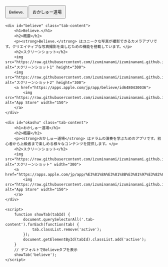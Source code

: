<html lang="ja">
<head>
    <meta charset="UTF-8">
    <meta name="viewport" content="width=device-width, initial-scale=1.0">
    <title>アプリ紹介</title>
    <style>
        .tab-content {
            display: none;
        }
        .tab-content.active {
            display: block;
        }
        .tabs button {
            padding: 10px;
            cursor: pointer;
        }
    </style>
</head>
<body>
    <div class="tabs">
        <button onclick="showTab('believe')">Believe.</button>
        <button onclick="showTab('okashu')">おかしゅー道場</button>
    </div>

    <div id="believe" class="tab-content">
        <h1>Believe.</h1>
        <h2>概要</h2>
        <p><strong>Believe.</strong> はユニークな写真が撮影できるカメラアプリです。クリエイティブな写真撮影を楽しむための機能を搭載しています。</p>
        <h2>スクリーンショット</h2>
        <img src="https://raw.githubusercontent.com/izuminanami/izuminanami.github.io/main/1.png" alt="スクリーンショット1" height="300">
        <img src="https://raw.githubusercontent.com/izuminanami/izuminanami.github.io/main/2.png" alt="スクリーンショット2" height="300">
        <a href="https://apps.apple.com/jp/app/believe/id6480430036">
            <img src="https://raw.githubusercontent.com/izuminanami/izuminanami.github.io/main/AppStore.png" alt="App Store" width="150">
        </a>
    </div>

    <div id="okashu" class="tab-content">
        <h1>おかしゅー道場</h1>
        <h2>概要</h2>
        <p><strong>おかしゅー道場</strong> はドラムの演奏を学ぶためのアプリです。初心者から上級者まで楽しめる様々なコンテンツを提供します。</p>
        <h2>スクリーンショット</h2>
        <img src="https://raw.githubusercontent.com/izuminanami/izuminanami.github.io/main/3.png" alt="スクリーンショット" width="300">
        <a href="https://apps.apple.com/jp/app/%E3%81%8A%E3%81%8B%E3%81%97%E3%82%85%E3%83%BC%E9%81%93%E5%A0%B4/id6504088528">
            <img src="https://raw.githubusercontent.com/izuminanami/izuminanami.github.io/main/AppStore.png" alt="App Store" width="150">
        </a>
    </div>

    <script>
        function showTab(tabId) {
            document.querySelectorAll('.tab-content').forEach(function(tab) {
                tab.classList.remove('active');
            });
            document.getElementById(tabId).classList.add('active');
        }
        // デフォルトでBelieveタブを表示
        showTab('believe');
    </script>
</body>
</html>

